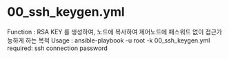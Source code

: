 # 00_ssh_keygen.yml
Function : RSA KEY 를 생성하여, 노드에 복사하여 제어노드에 패스워드 없이 접근가능하게 하는 목적
Usage : ansible-playbook -u root -k 00_ssh_keygen.yml
required: ssh connection password
